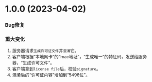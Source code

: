 <!-- 1.0.0 开始-->

# 1.0.0 (2023-04-02)

### Bug修复


### 重大变化

1. 服务器请求`生成许可证文件`并`混淆`它。
2. 客户端根据“本地网卡”的“mac地址”，“生成唯一”的特征码，发送给服务器，“生成许可文件”。
3. 客户端拿到`license file`后，校验`signature`。
4. 混淆后的“许可证内容”增加到“5496位”。

<!-- 1.0.0 结束-->
